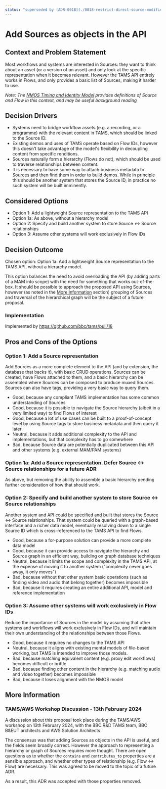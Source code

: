 ```yaml
---
status: "superseded by [ADR-0018](./0018-restrict-direct-source-modification.md)"
---
```

# Add Sources as objects in the API

## Context and Problem Statement

Most workflows and systems are interested in Sources: they want to think about an asset (or a version of an asset) and only look at the specific representation when it becomes relevant.
However the TAMS API entirely works in Flows, and only provides a basic list of Sources, making it harder to use.

_Note: The [NMOS Timing and Identity Model](https://specs.amwa.tv/ms-04/releases/v1.0.0/docs/2.1._Summary_and_Definitions.html) provides definitions of Source and Flow in this context, and may be useful background reading_

## Decision Drivers

* Systems need to bridge workflow assets (e.g. a recording, or a programme) with the relevant content in TAMS, which should be linked to the Source ID.
* Existing demos and uses of TAMS operate based on Flow IDs, however this doesn't take advantage of the model's flexibility in decoupling content from specific renditions.
* Sources naturally form a hierarchy (Flows do not), which should be used to traverse relationships between content.
* It is necessary to have some way to attach business metadata to Sources and then find them in order to build demos.
  While in principle this should be another system that stores the Source ID, in practice no such system will be built imminently.

## Considered Options

* Option 1: Add a lightweight Source representation to the TAMS API
* Option 1a: As above, without a hierarchy model
* Option 2: Specify and build another system to store Source <-> Source relationships
* Option 3: Assume other systems will work exclusively in Flow IDs

## Decision Outcome

Chosen option: Option 1a: Add a lightweight Source representation to the TAMS API, without a hierarchy model.

This option balances the need to avoid overloading the API (by adding parts of a MAM into scope) with the need for something that works out-of-the-box.
It should be possible to approach the proposed API using Sources, however (as noted in the [More Information](#tamsaws-workshop-discussion---13th-february-2024) section) grouping of Sources and traversal of the hierarchical graph will be the subject of a future proposal.

### Implementation

Implemented by <https://github.com/bbc/tams/pull/18>

## Pros and Cons of the Options

### Option 1: Add a Source representation

Add Sources as a more complete element to the API (and by extension, the database that backs it), with basic CRUD operations.
Sources can be created, have Flows attached to them, and a basic hierarchy can be assembled where Sources can be composed to produce muxed Sources.
Sources can also have tags, providing a very basic way to query them.

* Good, because any compliant TAMS implementation has some common understanding of Sources
* Good, because it is possible to navigate the Source hierarchy (albeit in a very limited way) to find Flows of interest
* Good, because a lot of use cases can be built to a proof-of-concept level by using Source tags to store business metadata and then query it later
* Neutral, because it adds additional complexity to the API and implementations, but that complexity has to go somewhere
* Bad, because Source data are potentially duplicated between this API and other systems (e.g. external MAM/PAM systems)

### Option 1a: Add a Source representation. Defer Source <-> Source relationships for a future ADR

As above, but removing the ability to assemble a basic hierarchy pending further consideration of how that should work.

### Option 2: Specify and build another system to store Source <-> Source relationships

Another system and API could be specified and built that stores the Source <-> Source relationships.
That system could be queried with a graph-based interface and a richer data model, eventually resolving down to a single Source ID which is cross-referenced to the TAMS API to find Flows.

* Good, because a for-purpose solution can provide a more complete data model
* Good, because it can provide access to navigate the hierarchy and Source graph in an efficient way, building on graph database techniques
* Neutral, because it limits the scope and complexity in the TAMS API, at the expense of moving it to another system ("complexity never goes away, it only moves")
* Bad, because without that other system basic operations (such as finding video and audio that belong together) becomes impossible
* Bad, because it requires creating an entire additional API, model and reference implementation

### Option 3: Assume other systems will work exclusively in Flow IDs

Reduce the importance of Sources in the model by assuming that other systems and workflows will work exclusively in Flow IDs, and will maintain their own understanding of the relationships between those Flows.

* Good, because it requires no changes to the TAMS API
* Neutral, because it aligns with existing mental models of file-based working, but TAMS is intended to improve those models.
* Bad, because matching equivalent content (e.g. proxy edit workflows) becomes difficult or brittle
* Bad, because finding other content in the hierarchy (e.g. matching audio and video together) becomes impossible
* Bad, because it loses alignment with the NMOS model

## More Information

### TAMS/AWS Workshop Discussion - 13th February 2024

A discussion about this proposal took place during the TAMS/AWS workshop on 13th February 2024, with the BBC R&D TAMS team, BBC B&EUT architects and AWS Solution Architects

The consensus was that adding Sources as objects in the API is useful, and the fields seem broadly correct.
However the approach to representing a hierarchy or graph of Sources requires more thought.
There are open questions as to whether the `contains` and `contributes_to` properties are a sensible approach, and whether other types of relationship (e.g. Flow <-> Flow) are necessary.
This was agreed to be moved to the topic of a future ADR.

As a result, this ADR was accepted with those properties removed.
